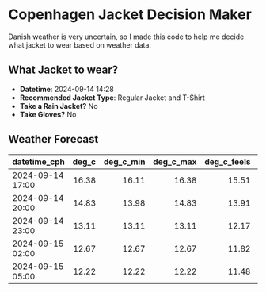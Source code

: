 
# Copenhagen Jacket Decision Maker

Danish weather is very uncertain, so I made this code to help me decide what jacket to wear based on weather data.

## What Jacket to wear?

- **Datetime**: 2024-09-14 14:28
- **Recommended Jacket Type**: Regular Jacket and T-Shirt
- **Take a Rain Jacket?** No
- **Take Gloves?** No

## Weather Forecast
| datetime_cph     |   deg_c |   deg_c_min |   deg_c_max |   deg_c_feels | weather   | wind   | rain   |
|:-----------------|--------:|------------:|------------:|--------------:|:----------|:-------|:-------|
| 2024-09-14 17:00 |   16.38 |       16.11 |       16.38 |         15.51 | Clouds    | Medium | None   |
| 2024-09-14 20:00 |   14.83 |       13.98 |       14.83 |         13.91 | Clouds    | Medium | None   |
| 2024-09-14 23:00 |   13.11 |       13.11 |       13.11 |         12.17 | Clear     | Medium | None   |
| 2024-09-15 02:00 |   12.67 |       12.67 |       12.67 |         11.82 | Clear     | Low    | None   |
| 2024-09-15 05:00 |   12.22 |       12.22 |       12.22 |         11.48 | Clear     | Low    | None   |
        